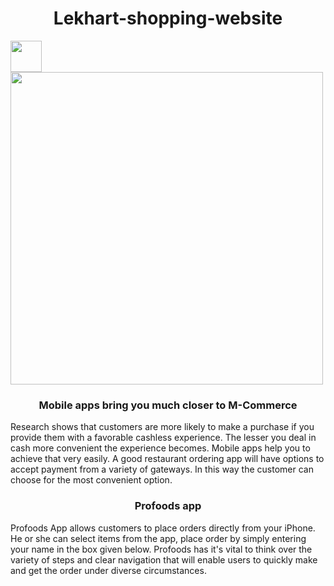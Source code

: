 
<p>
 <h1 align="center" > Lekhart-shopping-website </h1>
</p>
<img src="App Screenshots/Lekhart.jpeg" height="50" />
<img src="App images/Screenshot 2022-09-24 at 10.29.18 AM.png" height="500" />
<p>
  <h3 align="center">Mobile apps bring you much closer to M-Commerce</h3>
Research shows that customers are more likely to make a purchase if you provide them with a favorable cashless experience. The lesser you deal in cash more convenient the experience becomes. Mobile apps help you to achieve that very easily. A good restaurant ordering app will have options to accept payment from a variety of gateways. In this way the customer can choose for the most convenient option.
</p>
<p>
<h3 align ="center">
Profoods app
</h3>
Profoods App allows customers to place orders directly from your iPhone. He or she can select items from the app, place order by simply entering your name in the box given below. Profoods has it's vital to think over the variety of steps and clear navigation that will enable users to quickly make and get the order under diverse circumstances.
</p>
